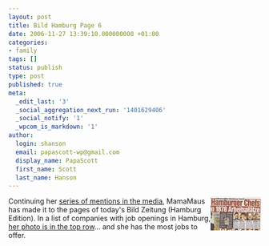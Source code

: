 ```yaml
---
layout: post
title: Bild Hamburg Page 6
date: 2006-11-27 13:39:10.000000000 +01:00
categories:
- family
tags: []
status: publish
type: post
published: true
meta:
  _edit_last: '3'
  _social_aggregation_next_run: '1401629406'
  _social_notify: '1'
  _wpcom_is_markdown: '1'
author:
  login: shanson
  email: papascott-wp@gmail.com
  display_name: PapaScott
  first_name: Scott
  last_name: Hanson
---
```

<p><a href="http://aycu14.webshots.com/image/5573/2003730079647446857_rs.jpg"><img src="/wordpress/wp-content/uploads/2006/11/bild_hamburg_page_6.jpg" alt="bild hamburg page 6" title="Bild Hamburg Page 6" align="right" /></a> Continuing her <a href="/archives/2006/11/16/mama-in-the-news/">series of mentions in the media</a>, MamaMaus has made it to the pages of today's Bild Zeitung (Hamburg Edition). In a list of companies with job openings in Hamburg, <a href="http://aycu14.webshots.com/image/5573/2003730079647446857_rs.jpg">her photo is in the top row</a>... and she has the most jobs to offer.</p>
